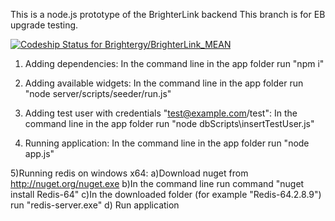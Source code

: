 This is a node.js prototype of the BrighterLink backend
This branch is for EB upgrade testing.

[ ![Codeship Status for Brightergy/BrighterLink_MEAN](https://codeship.com/projects/d31248c0-f258-0131-56a4-064eeab7b126/status?branch=Production)](https://codeship.com/projects/27686)

1) Adding dependencies:
In the command line in the app folder run "npm i"

2) Adding available widgets:
In the command line in the app folder run "node server/scripts/seeder/run.js"

3) Adding test user with credentials "test@example.com/test":
In the command line in the app folder run "node dbScripts\insertTestUser.js"

4) Running application:
In the command line in the app folder run "node app.js"

5)Running redis on windows x64:
a)Download nuget from http://nuget.org/nuget.exe
b)In the command line run command "nuget install Redis-64"
c)In the downloaded folder (for example "Redis-64.2.8.9") run "redis-server.exe"
d) Run application
